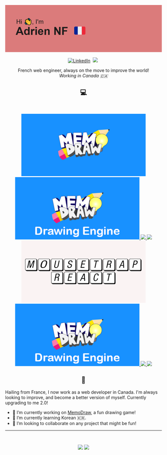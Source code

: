 ![Hi, I'm Adrien NF!](/header.png)
<p align="center">
  <a href="https://www.linkedin.com/in/adrien-nf"><img src="https://img.shields.io/badge/linkedin-%230077B5.svg?&style=for-the-badge&logo=linkedin&logoColor=white" alt="LinkedIn" /></a>&nbsp;
  <a href="https://adrien-nf.github.io/homepage"><img src="https://img.shields.io/badge/-Homepage-%23ff69b4&?style=for-the-badge&?color=ff69b4 alt="Homepage" /></a>&nbsp;
</p>
<p align="center">
  French web engineer, always on the move to improve the world!<br />
  <i>Working in Canada 🇨🇦</i>
</p>

  <h2 align="center">💻</h2>
<br />

<p align="center">
  <a href="https://github.com/tylp/memo-draw">
    <img width="400" height="200" src="https://raw.githubusercontent.com/adrien-nf/adrien-nf/master/Project1Logo.png" />
  </a>
  <a href="https://github.com/tylp/memo-draw-engine">
    <img width="400" height="200" src="https://raw.githubusercontent.com/adrien-nf/adrien-nf/master/Project2Logo.png" />
  </a>
  <a href="https://github.com/tylp/memo-draw">
    <img src="https://github-readme-stats.vercel.app/api/pin/?username=tylp&repo=memo-draw&theme=tokyonight" />
  </a>
  <a href="https://github.com/tylp/memo-draw-engine">
    <img src="https://github-readme-stats.vercel.app/api/pin/?username=tylp&repo=memo-draw-engine&theme=tokyonight" />
  </a>
  <a href="https://github.com/adrien-nf/mousetrap-react-docs">
    <img width="400" height="200" src="https://raw.githubusercontent.com/adrien-nf/adrien-nf/master/Project3Logo.png" />
  </a>
  <a href="https://github.com/tylp/memo-draw-engine">
    <img width="400" height="200" src="https://raw.githubusercontent.com/adrien-nf/adrien-nf/master/Project2Logo.png" />
  </a>
  <a href="https://github.com/adrien-nf/mousetrap-react-docs">
    <img src="https://github-readme-stats.vercel.app/api/pin/?username=adrien-nf&repo=mousetrap-react-docs&theme=tokyonight" />
  </a>
  <a href="https://github.com/tylp/memo-draw-engine">
    <img src="https://github-readme-stats.vercel.app/api/pin/?username=tylp&repo=memo-draw-engine&theme=tokyonight" />
  </a>
</p>

<h2 align="center">🐸</h2>
Hailing from France, I now work as a web developer in Canada. I'm always looking to improve, and become a better version of myself. Currently upgrading to me 2.0! <br />
<p>

- 🔭 I’m currently working on [MemoDraw](https://github.com/tylp/memo-draw), a fun drawing game!
- 🌱 I’m currently learning Korean 🇰🇷.
- 👯 I’m looking to collaborate on any project that might be fun!

</p>

---

<br />
<p align="center">
  <img src="https://github-readme-stats.vercel.app/api?username=adrien-nf&theme=radical&show_icons=true" width="450"/>
  <img src="https://github-readme-stats.vercel.app/api/top-langs/?username=adrien-nf&layout=compact&theme=radical" width="400" />
</p>
